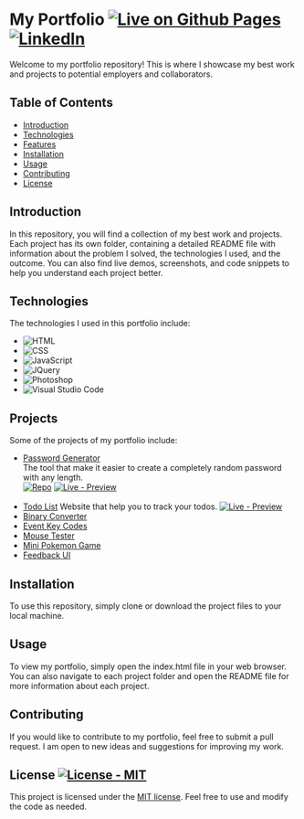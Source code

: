 # My Portfolio [![Live on Github Pages](https://img.shields.io/badge/Live_on_Github_Pages-1e1e1e?logo=GitHub&logoColor=white)](https://nihilnia.github.io/Portfolio) [![LinkedIn](https://img.shields.io/badge/LinkedIn-1e1e1e?logo=LinkedIn&logoColor=blue)](https://www.linkedin.com/in/okantopal)
Welcome to my portfolio repository! This is where I showcase my best work and projects to potential employers and collaborators. 

## Table of Contents

- [Introduction](#introduction)
- [Technologies](#technologies)
- [Features](#projects)
- [Installation](#installation)
- [Usage](#usage)
- [Contributing](#contributing)
- [License](#license)

## Introduction

In this repository, you will find a collection of my best work and projects. Each project has its own folder, containing a detailed README file with information about the problem I solved, the technologies I used, and the outcome. You can also find live demos, screenshots, and code snippets to help you understand each project better. 

## Technologies

The technologies I used in this portfolio include:

- ![HTML](https://img.shields.io/badge/HTML-1e1e1e?logo=HTML5&logoColor=FFAA33)
- ![CSS](https://img.shields.io/badge/CSS-1e1e1e?logo=CSS3&logoColor=blue)
- ![JavaScript](https://img.shields.io/badge/JavaScript-1e1e1e?logo=JavaScript&logoColor=yellow)
- ![JQuery](https://img.shields.io/badge/JQuery-1f1f1f?logo=jQuery&logoColor=blue)
- ![Photoshop](https://img.shields.io/badge/Photoshop-1e1e1e?logo=Adobe+Photoshop&logoColor=blue)
- ![Visual Studio Code](https://img.shields.io/badge/Visual_Studio_Code-1e1e1e?logo=Visual+Studio+Code&logoColor=blue)

## Projects
Some of the projects of my portfolio include:

- [Password Generator](https://github.com/Nihilnia/PasswordGenerator)<br/>
The tool that make it easier to create a completely random password with any length.<br/>
[![Repo](https://img.shields.io/badge/Repo-1f1f1f?logo=Github)](https://github.com/Nihilnia/PasswordGenerator)  [![Live - Preview](https://img.shields.io/badge/Live-Preview-2ea44f)](https://nihilnia.github.io/PasswordGenerator)<br/><br/>
- [Todo List](https://github.com/Nihilnia/TodoList)
Website that help you to track your todos.
[![Live - Preview](https://img.shields.io/badge/Live-Preview-2ea44f)](https://nihilnia.github.io/PasswordGenerator)
- [Binary Converter](https://github.com/Nihilnia/BinaryConverter)
- [Event Key Codes](https://github.com/Nihilnia/EventKeyCodes)
- [Mouse Tester](https://github.com/Nihilnia/MouseTester)
- [Mini Pokemon Game](https://github.com/Nihilnia/MiniPokemonGame)
- [Feedback UI](https://github.com/Nihilnia/FeedbackUIDesign)

## Installation

To use this repository, simply clone or download the project files to your local machine. 


## Usage

To view my portfolio, simply open the index.html file in your web browser. You can also navigate to each project folder and open the README file for more information about each project.

## Contributing

If you would like to contribute to my portfolio, feel free to submit a pull request. I am open to new ideas and suggestions for improving my work. 

## License [![License - MIT](https://img.shields.io/badge/License-MIT-8CB904)](https://choosealicense.com/licenses/mit/)

This project is licensed under the [MIT license](https://opensource.org/licenses/MIT). Feel free to use and modify the code as needed.
